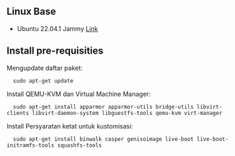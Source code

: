 ## Linux Base 
- Ubuntu 22.04.1 Jammy [Link](http://releases.ubuntu.com/jammy/)

## Install pre-requisities

Mengupdate daftar paket:

      sudo apt-get update
      
Install QEMU-KVM dan Virtual Machine Manager:

      sudo apt-get install apparmor apparmor-utils bridge-utils libvirt-clients libvirt-daemon-system libguestfs-tools qemu-kvm virt-manager
      
Install Persyaratan ketat untuk kustomisasi:

      sudo apt-get install binwalk casper genisoimage live-boot live-boot-initramfs-tools squashfs-tools
